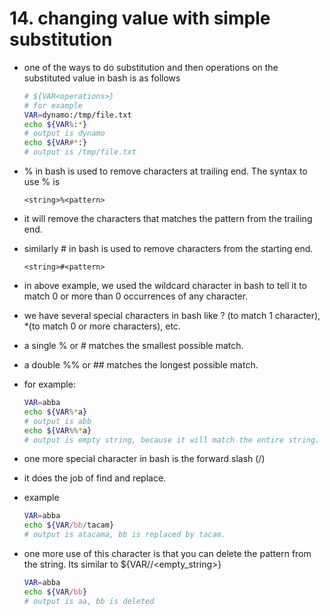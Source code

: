 # 14. changing value with simple substitution

- one of the ways to do substitution and then operations on the substituted value in bash is as follows
    
    ```bash
    # ${VAR<operations>}
    # for example
    VAR=dynamo:/tmp/file.txt
    echo ${VAR%:*}
    # output is dynamo
    echo ${VAR#*:}
    # output is /tmp/file.txt
    ```
    
- % in bash is used to remove characters at trailing end. The syntax to use % is
    
    `<string>%<pattern>`
    
- it will remove the characters that matches the pattern from the trailing end.
- similarly # in bash is used to remove characters from the starting end.
    
    `<string>#<pattern>`
    
- in above example, we used the wildcard character in bash to tell it to match 0 or more than 0 occurrences of any character.
- we have several special characters in bash like ? (to match 1 character), *(to match 0 or more characters), etc.
- a single % or # matches the smallest possible match.
- a double %% or ## matches the longest possible match.
- for example:
    
    ```bash
    VAR=abba
    echo ${VAR%*a}
    # output is abb
    echo ${VAR%%*a}
    # output is empty string, because it will match the entire string.
    ```
    
- one more special character in bash is the forward slash (/)
- it does the job of find and replace.
- example
    
    ```bash
    VAR=abba
    echo ${VAR/bb/tacam}
    # output is atacama, bb is replaced by tacam.
    
    ```
    
- one more use of this character is that you can delete the pattern from the string. Its similar to ${VAR/<pattern>/<empty_string>}
    
    ```bash
    VAR=abba
    echo ${VAR/bb}
    # output is aa, bb is deleted
    ```